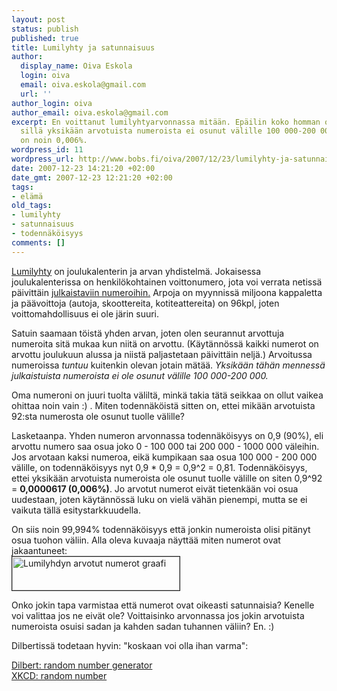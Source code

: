 ```yaml
---
layout: post
status: publish
published: true
title: Lumilyhty ja satunnaisuus
author:
  display_name: Oiva Eskola
  login: oiva
  email: oiva.eskola@gmail.com
  url: ''
author_login: oiva
author_email: oiva.eskola@gmail.com
excerpt: En voittanut lumilyhtyarvonnassa mitään. Epäilin koko homman olevan petkutusta,
  sillä yksikään arvotuista numeroista ei osunut välille 100 000-200 000, minkä todennäköisyys
  on noin 0,006%.
wordpress_id: 11
wordpress_url: http://www.bobs.fi/oiva/2007/12/23/lumilyhty-ja-satunnaisuus/
date: 2007-12-23 14:21:20 +02:00
date_gmt: 2007-12-23 12:21:20 +02:00
tags:
- elämä
old_tags:
- lumilyhty
- satunnaisuus
- todennäköisyys
comments: []
---
```

<p><a href="http://www.lumilyhty.net/">Lumilyhty</a> on joulukalenterin ja arvan yhdistelmä. Jokaisessa joulukalenterissa on henkilökohtainen voittonumero, jota voi verrata netissä päivittäin <a href="http://www.lumilyhty.net/kaikki_julkaistut_voittonumerot/">julkaistaviin numeroihin.</a> Arpoja on myynnissä miljoona kappaletta ja päävoittoja (autoja, skoottereita, kotiteattereita) on 96kpl, joten voittomahdollisuus ei ole järin suuri.</p>
<p>Satuin saamaan töistä yhden arvan, joten olen seurannut arvottuja numeroita sitä mukaa kun niitä on arvottu. (Käytännössä kaikki numerot on arvottu joulukuun alussa ja niistä paljastetaan päivittäin neljä.) Arvoitussa numeroissa <em>tuntuu</em> kuitenkin olevan jotain mätää. <em>Yksikään tähän mennessä julkaistuista numeroista ei ole osunut välille 100 000-200 000.</em></p>
<p>Oma numeroni on juuri tuolta väliltä, minkä takia tätä seikkaa on ollut vaikea ohittaa noin vain :) .  Miten todennäköistä sitten on, ettei mikään arvotuista 92:sta numerosta ole osunut tuolle välille?</p>
<p>Lasketaanpa. Yhden numeron arvonnassa todennäköisyys on 0,9 (90%), eli arvottu numero saa osua joko 0 - 100 000 tai 200 000 - 1000 000 väleihin. Jos arvotaan kaksi numeroa, eikä kumpikaan saa osua 100 000 - 200 000 välille, on todennäköisyys nyt 0,9 * 0,9 = 0,9^2 = 0,81. Todennäköisyys, ettei yksikään arvotuista numeroista ole osunut tuolle välille on siten 0,9^92 = <strong>0,0000617 (0,006%)</strong>. Jo arvotut numerot eivät tietenkään voi osua uudestaan, joten käytännössä luku on vielä vähän pienempi, mutta se ei vaikuta tällä esitystarkkuudella.</p>
<p>On siis noin 99,994% todennäköisyys että jonkin numeroista olisi pitänyt osua tuohon väliin. Alla oleva kuvaaja näyttää miten numerot ovat jakaantuneet:<br />
<a href="{{ site.baseurl }}/images/2007/12/lumilyhty_arvotut_numerot.jpg" title="Lumilyhdyn arvotut numerot graafi"><img src="{{ site.baseurl }}/images/2007/12/lumilyhty_arvotut_numerot.thumbnail.jpg" alt="Lumilyhdyn arvotut numerot graafi" border="1" height="54" width="268" /></a></p>
<p>Onko jokin tapa varmistaa että numerot ovat oikeasti satunnaisia? Kenelle voi valittaa jos ne eivät ole? Voittaisinko arvonnassa jos jokin arvotuista numeroista osuisi sadan ja kahden sadan tuhannen väliin? En. :)</p>
<p>Dilbertissä todetaan hyvin:  "koskaan voi olla ihan varma":</p>
<p><a href="http://web.archive.org/web/20011027002011/http://dilbert.com/comics/dilbert/archive/images/dilbert2001182781025.gif">Dilbert: random number generator</a><br />
<a href="http://xkcd.com/221/">XKCD: random number</a></p>
<p><a href="http://web.archive.org/web/20011027002011/http://dilbert.com/comics/dilbert/archive/images/dilbert2001182781025.gif"></a></p>
